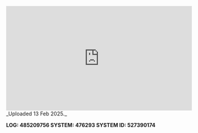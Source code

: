 
<iframe 
  src="https://drive.google.com/file/d/1Y7JW1jBb2BxvLpyFXOODeU9pWGw6zXsI/preview"  
  style="width:100%; aspect-ratio:16/9; border:0;"
  allowfullscreen>
</iframe>
_Uploaded 13 Feb 2025._

**LOG: 485209756
SYSTEM: 476293
SYSTEM ID: 527390174**
